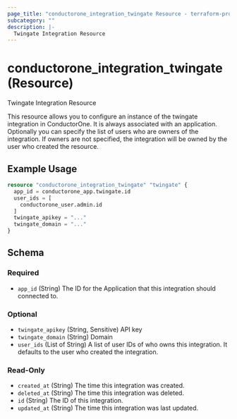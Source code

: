 ```yaml
---
page_title: "conductorone_integration_twingate Resource - terraform-provider-conductorone"
subcategory: ""
description: |-
  Twingate Integration Resource
---
```


# conductorone_integration_twingate (Resource)

Twingate Integration Resource

This resource allows you to configure an instance of the twingate integration in ConductorOne.
It is always associated with an application. Optionally you can specify the list of users who are owners of the integration.
If owners are not specified, the integration will be owned by the user who created the resource.

## Example Usage

```terraform
resource "conductorone_integration_twingate" "twingate" {
  app_id = conductorone_app.twingate.id
  user_ids = [
    conductorone_user.admin.id
  ]
  twingate_apikey = "..."
  twingate_domain = "..."
}
```

<!-- schema generated by tfplugindocs -->
## Schema

### Required

- `app_id` (String) The ID for the Application that this integration should connected to.

### Optional

- `twingate_apikey` (String, Sensitive) API key
- `twingate_domain` (String) Domain
- `user_ids` (List of String) A list of user IDs of who owns this integration. It defaults to the user who created the integration.

### Read-Only

- `created_at` (String) The time this integration was created.
- `deleted_at` (String) The time this integration was deleted.
- `id` (String) The ID of this integration.
- `updated_at` (String) The time this integration was last updated.
